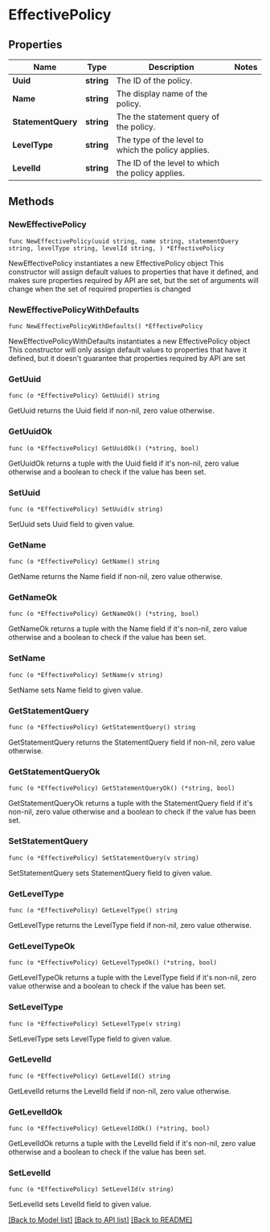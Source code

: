 # EffectivePolicy

## Properties

Name | Type | Description | Notes
------------ | ------------- | ------------- | -------------
**Uuid** | **string** | The ID of the policy. | 
**Name** | **string** | The display name of the policy. | 
**StatementQuery** | **string** | The the statement query of the policy. | 
**LevelType** | **string** | The type of the level to which the policy applies. | 
**LevelId** | **string** | The ID of the level to which the policy applies. | 

## Methods

### NewEffectivePolicy

`func NewEffectivePolicy(uuid string, name string, statementQuery string, levelType string, levelId string, ) *EffectivePolicy`

NewEffectivePolicy instantiates a new EffectivePolicy object
This constructor will assign default values to properties that have it defined,
and makes sure properties required by API are set, but the set of arguments
will change when the set of required properties is changed

### NewEffectivePolicyWithDefaults

`func NewEffectivePolicyWithDefaults() *EffectivePolicy`

NewEffectivePolicyWithDefaults instantiates a new EffectivePolicy object
This constructor will only assign default values to properties that have it defined,
but it doesn't guarantee that properties required by API are set

### GetUuid

`func (o *EffectivePolicy) GetUuid() string`

GetUuid returns the Uuid field if non-nil, zero value otherwise.

### GetUuidOk

`func (o *EffectivePolicy) GetUuidOk() (*string, bool)`

GetUuidOk returns a tuple with the Uuid field if it's non-nil, zero value otherwise
and a boolean to check if the value has been set.

### SetUuid

`func (o *EffectivePolicy) SetUuid(v string)`

SetUuid sets Uuid field to given value.


### GetName

`func (o *EffectivePolicy) GetName() string`

GetName returns the Name field if non-nil, zero value otherwise.

### GetNameOk

`func (o *EffectivePolicy) GetNameOk() (*string, bool)`

GetNameOk returns a tuple with the Name field if it's non-nil, zero value otherwise
and a boolean to check if the value has been set.

### SetName

`func (o *EffectivePolicy) SetName(v string)`

SetName sets Name field to given value.


### GetStatementQuery

`func (o *EffectivePolicy) GetStatementQuery() string`

GetStatementQuery returns the StatementQuery field if non-nil, zero value otherwise.

### GetStatementQueryOk

`func (o *EffectivePolicy) GetStatementQueryOk() (*string, bool)`

GetStatementQueryOk returns a tuple with the StatementQuery field if it's non-nil, zero value otherwise
and a boolean to check if the value has been set.

### SetStatementQuery

`func (o *EffectivePolicy) SetStatementQuery(v string)`

SetStatementQuery sets StatementQuery field to given value.


### GetLevelType

`func (o *EffectivePolicy) GetLevelType() string`

GetLevelType returns the LevelType field if non-nil, zero value otherwise.

### GetLevelTypeOk

`func (o *EffectivePolicy) GetLevelTypeOk() (*string, bool)`

GetLevelTypeOk returns a tuple with the LevelType field if it's non-nil, zero value otherwise
and a boolean to check if the value has been set.

### SetLevelType

`func (o *EffectivePolicy) SetLevelType(v string)`

SetLevelType sets LevelType field to given value.


### GetLevelId

`func (o *EffectivePolicy) GetLevelId() string`

GetLevelId returns the LevelId field if non-nil, zero value otherwise.

### GetLevelIdOk

`func (o *EffectivePolicy) GetLevelIdOk() (*string, bool)`

GetLevelIdOk returns a tuple with the LevelId field if it's non-nil, zero value otherwise
and a boolean to check if the value has been set.

### SetLevelId

`func (o *EffectivePolicy) SetLevelId(v string)`

SetLevelId sets LevelId field to given value.



[[Back to Model list]](../README.md#documentation-for-models) [[Back to API list]](../README.md#documentation-for-api-endpoints) [[Back to README]](../README.md)


